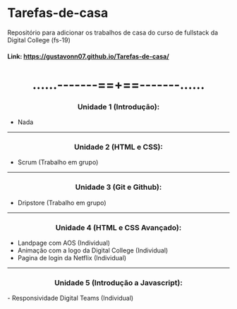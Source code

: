 # Tarefas-de-casa
Repositório para adicionar os trabalhos de casa do curso de fullstack da Digital College (fs-19)

#### Link: https://gustavonn07.github.io/Tarefas-de-casa/

<h1 align='center'>......-------==+==-------......</h1>

<h3 align='center'>Unidade 1 (Introdução):</h3>

- Nada

<hr>

<h3 align='center'>Unidade 2 (HTML e CSS):</h3>

- Scrum (Trabalho em grupo)

<hr>

<h3 align='center'>Unidade 3 (Git e Github):</h3>

- Dripstore (Trabalho em grupo)

<hr>

<h3 align='center'>Unidade 4 (HTML e CSS Avançado):</h3>

- Landpage com AOS (Individual)
- Animação com a logo da Digital College (Individual)
- Pagina de login da Netflix (Individual)

<hr>

<h3 align='center'>Unidade 5 (Introdução a Javascript):</h3>
- Responsividade Digital Teams (Individual)
